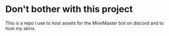 # Don't bother with this project 
This is a repo I use to host assets for the MineMaster bot on discord and to host my skins. 
